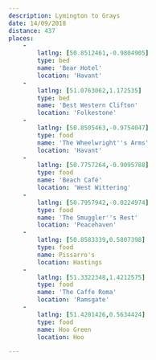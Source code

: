 ```yaml
---
description: Lymington to Grays
date: 14/09/2018
distance: 437
places:
    -
        latlng: [50.8512461,-0.9804905]
        type: bed
        name: 'Bear Hotel'
        location: 'Havant'
    -
        latlng: [51.0763062,1.172535]
        type: bed
        name: 'Best Western Clifton'
        location: 'Folkestone'
    -
        latlng: [50.8505463,-0.9754047]
        type: food
        name: 'The Wheelwright''s Arms'
        location: 'Havant'
    -
        latlng: [50.7757264,-0.9095788]
        type: food
        name: 'Beach Café'
        location: 'West Wittering'
    -
        latlng: [50.7957942,-0.0224974]
        type: food
        name: 'The Smuggler''s Rest'
        location: 'Peacehaven'
    -
        latlng: [50.8583339,0.5807398]
        type: food
        name: Pissarro's
        location: Hastings
    -
        latlng: [51.3322348,1.4212575]
        type: food
        name: 'The Caffe Roma'
        location: 'Ramsgate'
    -
        latlng: [51.4201426,0.5634424]
        type: food
        name: Hoo Green
        location: Hoo

---
```

